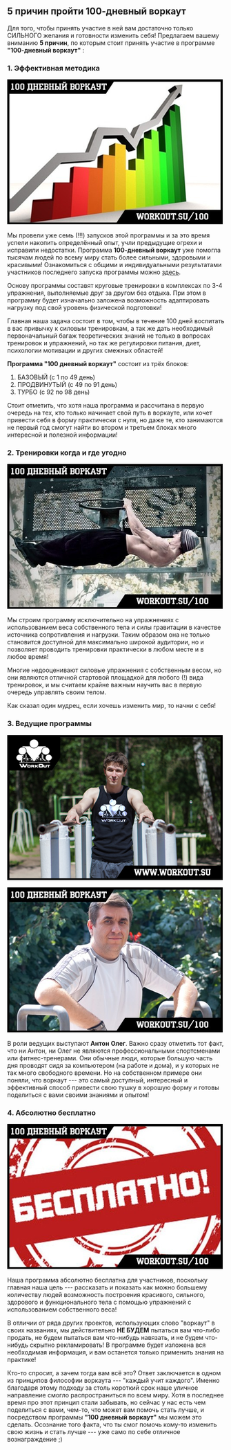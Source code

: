 ## 5 причин пройти 100-дневный воркаут

Для того, чтобы принять участие в ней вам достаточно только СИЛЬНОГО желания и готовности изменить себя! Предлагаем вашему вниманию **5 причин**, по которым стоит принять участие в программе **"100-дневный воркаут"** : 

### 1. Эффективная методика

![](src/img/reason1.jpg)

Мы провели уже семь (!!!) запусков этой программы и за это время успели накопить определённый опыт, учли предыдущие огрехи и исправили недостатки. Программа **100-дневный воркаут** уже помогла тысячам людей по всему миру стать более сильными, здоровыми и красивыми! Ознакомиться с общими и индивидуальными результатами участников последнего запуска программы можно [здесь](http://workout.su/100). 

Основу программы составят круговые тренировки в комплексах по 3-4 упражнения, выполняемые друг за другом без отдыха. При этом в программу будет изначально заложена возможность адаптировать нагрузку под свой уровень физической подготовки! 

Главная наша задача состоит в том, чтобы в течение 100 дней воспитать в вас привычку к силовым тренировкам, а так же дать необходимый первоначальный багаж теоретических знаний не только в вопросах тренировок и упражнений, но так же регулировки питания, диет, психологии мотивации и других смежных областей! 

**Программа "100 дневный воркаут"** состоит из трёх блоков: 

1. БАЗОВЫЙ (с 1 по 49 день) 
2. ПРОДВИНУТЫЙ (с 49 по 91 день) 
3. ТУРБО (с 92 по 98 день) 

Стоит отметить, что хотя наша программа и рассчитана в первую очередь на тех, кто только начинает свой путь в воркауте, или хочет привести себя в форму практически с нуля, но даже те, кто занимаются не первый год смогут найти во втором и третьем блоках много интересной и полезной информации! 

### 2. Тренировки когда и где угодно

![](src/img/reason2.jpg)

Мы строим программу исключительно на упражнениях с использованием веса собственного тела и силы гравитации в качестве источника сопротивления и нагрузки. Таким образом она не только становится доступной для максимально широкой аудитории, но и позволяет проводить тренировки практически в любом месте и в любое время! 

Многие недооценивают силовые упражнения с собственным весом, но они являются отличной стартовой площадкой для любого (!) вида тренировок, и мы считаем крайне важным научить вас в первую очередь управлять своим телом. 

Как сказал один мудрец, если хочешь изменить мир, то начни с себя! 

### 3. Ведущие программы

![](src/img/reason3.jpg)

![](src/img/reason4.jpg)

В роли ведущих выступают **Антон** **Олег**. Важно сразу отметить тот факт, что ни Антон, ни Олег не являются профессиональными спортсменами или фитнес-тренерами. Они обычные люди, которые большую часть дня проводят сидя за компьютером (на работе и дома), и у которых не так много свободного времени. Но на собственном примере они поняли, что воркаут --- это самый доступный, интересный и эффективный способ привести свою тушку в хорошую форму и готовы поделиться с вами своими знаниями и опытом! 

### 4. Абсолютно бесплатно

![](src/img/reason6.jpg)

Наша программа абсолютно бесплатна для участников, поскольку главная наша цель --- рассказать и показать как можно большему количеству людей возможность построения красивого, сильного, здорового и функционального тела с помощью упражнений с использованием собственного веса! 

В отличии от ряда других проектов, использующих слово "воркаут" в своих названиях, мы действительно **НЕ БУДЕМ** пытаться вам что-либо продать, не будем пытаться вам что-нибудь навязать, и не будем что-нибудь скрытно рекламировать! В программе будет изложена вся необходимая информация, и вам останется только применить знания на практике! 

Кто-то спросит, а зачем тогда вам всё это? Ответ заключается в одном из принципов философии воркаута --- "каждый учит каждого". Именно благодаря этому подходу за столь короткий срок наше уличное направление смогло распространиться по всем миру. Хотя в последнее время про этот принцип стали забывать, но сейчас у нас есть чем поделиться с вами, чем-то, что может вам помочь стать лучше, и посредством программы **"100 дневный воркаут"** мы можем это сделать. Осознание того факта, что ты смог помочь кому-то изменить свою жизнь и стать лучше --- уже само по себе отличное вознаграждение ;) 

